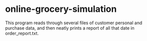 # online-grocery-simulation
This program reads through several files of customer personal and purchase data, and then neatly prints a report of all that date in order_report.txt.
